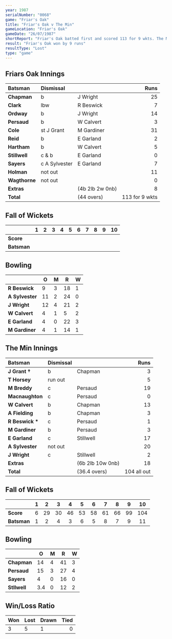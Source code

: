 ```yaml
---
year: 1987
serialNumber: "0068" 
game: "Friar's Oak"
title: "Friar's Oak v The Min"
gameLocation: "Friar's Oak"
gameDate: "26/07/1987"
shortReport: "Friar's Oak batted first and scored 113 for 9 wkts. The Min were all out for 104"
result: "Friar's Oak won by 9 runs"
resultType: "Lost"
type: "game"
---
```


## Friars Oak Innings

| Batsman | Dismissal |  | Runs |
|:---|:---|---|---:|
| **Chapman** | b | J Wright | 25 | 
| **Clark** | lbw | R Beswick | 7 | 
| **Ordway** | b | J Wright | 14 | 
| **Persaud** | b | W Calvert | 3 | 
| **Cole** | st J Grant | M Gardiner | 31 | 
| **Reid** | b | E Garland | 2 |
| **Hartham** | b | W Calvert | 5 | 
| **Stillwell** | c & b | E Garland | 0 |
| **Sayers** | c A Sylvester | E Garland | 7 | 
| **Holman** | not out |  | 11 | 
| **Wagthorne** | not out |  | 0 |
| **Extras** | | (4b 2lb 2w 0nb) | 8 | 
| **Total** | | (44 overs) | 113 for 9 wkts | 

## Fall of Wickets

| | 1 | 2 | 3 | 4 | 5 | 6 | 7 | 8 | 9 | 10 |
|---|:---:|:---:|:---:|:---:|:---:|:---:|:---:|:---:|:---:|:---:|
| **Score** |  |  |  |  |  |  |  |  |  |  |
| **Batsman** |  |  |  |  |  |  |  |  |  |  |

## Bowling

| | O | M | R | W |
|---|---|---|---|---|
| **R Beswick** | 9 | 3 | 18 | 1 | 
| **A Sylvester** | 11 | 2 | 24 | 0 | 
| **J Wright** | 12 | 4 | 21 | 2 | 
| **W Calvert** | 4 | 1 | 5 | 2 | 
| **E Garland** | 4 | 0 | 22 | 3 |
| **M Gardiner** | 4 | 1 | 14 | 1 |

## The Min Innings

| Batsman | Dismissal |  | Runs |
|:---|:---|---|---:|
| **J Grant &#8224;** | b | Chapman | 3 | 
| **T Horsey** | run out |  | 5 | 
| **M Breddy** | c | Persaud | 19 | 
| **Macnaughton** | c | Persaud | 0 | 
| **W Calvert** | b  | Chapman | 13 | 
| **A Fielding** | b | Chapman | 3 | 
| **R Beswick &#42;** | c | Persaud | 1 | 
| **M Gardiner** | b | Persaud | 3 | 
| **E Garland** | c | Stillwell | 17 | 
| **A Sylvester** | not out |  | 20 | 
| **J Wright** | c | Stillwell | 2 | 
| **Extras** | | (6b 2lb 10w 0nb) | 18 | 
| **Total** | | (36.4 overs) | 104 all out | 

## Fall of Wickets

| | 1 | 2 | 3 | 4 | 5 | 6 | 7 | 8 | 9 | 10 |
|---|:---:|:---:|:---:|:---:|:---:|:---:|:---:|:---:|:---:|:---:|
| **Score** | 6 | 29 | 30 | 46 | 53 | 58 | 61 | 66 | 99 | 104 | 
| **Batsman** | 1 | 2 | 4 | 3 | 6 | 5 | 8 | 7 | 9 | 11 | 

## Bowling

| | O | M | R | W |
|---|---|---|---|---|
| **Chapman** | 14 | 4 | 41 | 3 | 
| **Persaud** | 15 | 3 | 27 | 4 | 
| **Sayers** | 4 | 0 | 16 | 0 | 
| **Stllwell** | 3.4 | 0 | 12 | 2 | 

## Win/Loss Ratio

| Won | Lost | Drawn | Tied |
|:---|:---|:---|---:|
| 3 | 5 | 1 | 0 |